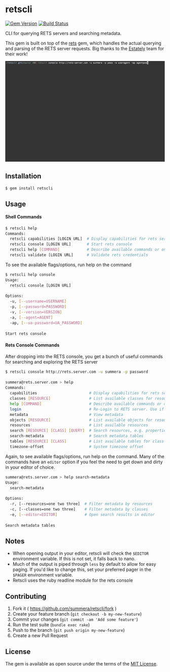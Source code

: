 # retscli

[![Gem Version](https://badge.fury.io/rb/retscli.svg)](https://badge.fury.io/rb/retscli)
[![Build Status](https://travis-ci.org/summera/retscli.svg?branch=master)](https://travis-ci.org/summera/retscli)

CLI for querying RETS servers and searching metadata.

This gem is built on top of the [rets](http://github.com/estately/rets) gem, which handles the actual querying and parsing of the RETS server requests. Big thanks to the [Estately](http://www.estately.com) team for their work!

![retscli gif](https://github.com/summera/gifs/blob/master/retscli/retscli.gif?raw=true)

## Installation
    $ gem install retscli

## Usage

#### Shell Commands
```bash
$ retscli help
Commands:
  retscli capabilities [LOGIN URL]  # Display capabilities for rets server
  retscli console [LOGIN URL]       # Start rets console
  retscli help [COMMAND]            # Describe available commands or one specific command
  retscli validate [LOGIN URL]      # Validate rets credentials
```

To see the available flags/options, run help on the command

```bash
$ retscli help console
Usage:
  retscli console [LOGIN URL]

Options:
  -u, [--username=USERNAME]
  -p, [--password=PASSWORD]
  -v, [--version=VERSION]
  -a, [--agent=AGENT]
  -ap, [--ua-password=UA_PASSWORD]

Start rets console
```

#### Rets Console Commands
After dropping into the RETS console, you get a bunch of useful commands for searching and exploring the RETS server

```bash
$ retscli console http://rets.server.com -u summera -p password

summera@rets.server.com > help
Commands:
  capabilities                       # Display capabilities for rets server
  classes [RESOURCE]                 # List available classes for resource
  help [COMMAND]                     # Describe available commands or one specific command
  login                              # Re-Login to RETS server. Use if session is no longer valid
  metadata                           # View metadata
  objects [RESOURCE]                 # List available objects for resource
  resources                          # List available resources
  search [RESOURCE] [CLASS] [QUERY]  # Search resources, e.g. properties, open houses, etc.
  search-metadata                    # Search metadata tables
  tables [RESOURCE] [CLASS]          # List available tables for class of resource
  timezone-offset                    # System timezone offset
```

Again, to see available flags/options, run help on the command. Many of the commands have an `editor` option if you feel the need to get down and dirty in your editor of choice.


```bash
summera@rets.server.com > help search-metadata
Usage:
  search-metadata

Options:
  -r, [--resources=one two three]  # Filter metadata by resources
  -c, [--classes=one two three]    # Filter metadata by classes
  -e, [--editor=EDITOR]            # Open search results in editor

Search metadata tables
```

## Notes
- When opening output in your editor, retscli will check the `$EDITOR` environment variable. If this is not set, it falls back to nano.
- Much of the output is piped through `less` by default to allow for easy paging. If you'd like to change this, set your preferred pager in the `$PAGER` environment variable.
- Retscli uses the ruby readline module for the rets console

## Contributing

1. Fork it ( https://github.com/summera/retscli/fork )
1. Create your feature branch (`git checkout -b my-new-feature`)
1. Commit your changes (`git commit -am 'Add some feature'`)
1. Run the test suite (`bundle exec rake`)
1. Push to the branch (`git push origin my-new-feature`)
1. Create a new Pull Request


## License

The gem is available as open source under the terms of the [MIT License](http://opensource.org/licenses/MIT).

